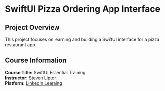 # SwiftUI Pizza Ordering App Interface

## Project Overview  
This project focuses on learning and building a SwiftUI interface for a pizza restaurant app.

## Course Information  
**Course Title:** SwiftUI Essential Training  
**Instructor:** Steven Lipton  
**Platform:** [LinkedIn Learning](https://www.linkedin.com/learning/swiftui-essential-training-18764703)

